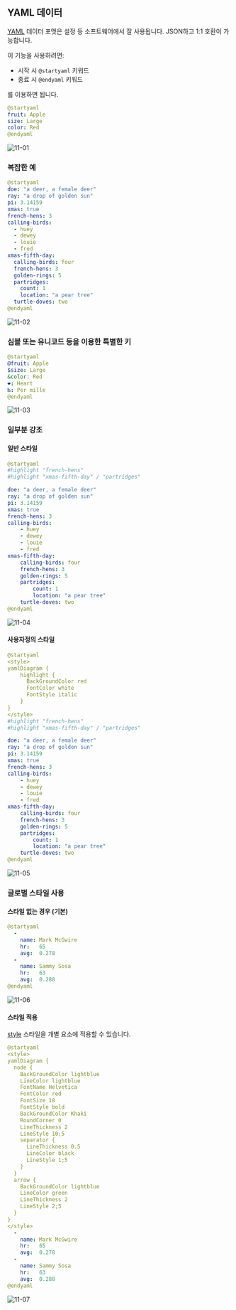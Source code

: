 ## YAML 데이터

[YAML](https://en.wikipedia.org/wiki/YAML) 데이터 포맷은 설정 등 소프트웨어에서 잘 사용됩니다. JSON하고 1:1 호환이 가능합니다.

이 기능을 사용하려면:
* 시작 시 `@startyaml` 키워드
* 종료 시 `@endyaml` 키워드

를 이용하면 됩니다.
```yaml
@startyaml
fruit: Apple
size: Large
color: Red
@endyaml
```
![11-01](Captures/11-01.png)

### 복잡한 예
```yaml
@startyaml
doe: "a deer, a female deer"
ray: "a drop of golden sun"
pi: 3.14159
xmas: true
french-hens: 3
calling-birds: 
  - huey
  - dewey
  - louie
  - fred
xmas-fifth-day: 
  calling-birds: four
  french-hens: 3
  golden-rings: 5
  partridges: 
    count: 1
    location: "a pear tree"
  turtle-doves: two
@endyaml
```
![11-02](Captures/11-02.png)

### 심볼 또는 유니코드 등을 이용한 특별한 키
```yaml
@startyaml
@fruit: Apple
$size: Large
&color: Red
❤: Heart
‰: Per mille
@endyaml
```
![11-03](Captures/11-03.png)

### 일부분 강조

#### 일반 스타일

```yaml
@startyaml
#highlight "french-hens"
#highlight "xmas-fifth-day" / "partridges"

doe: "a deer, a female deer"
ray: "a drop of golden sun"
pi: 3.14159
xmas: true
french-hens: 3
calling-birds: 
	- huey
	- dewey
	- louie
	- fred
xmas-fifth-day: 
	calling-birds: four
	french-hens: 3
	golden-rings: 5
	partridges: 
		count: 1
		location: "a pear tree"
	turtle-doves: two
@endyaml
```
![11-04](Captures/11-04.png)

#### 사용자정의 스타일
```yaml
@startyaml
<style>
yamlDiagram {
    highlight {
      BackGroundColor red
      FontColor white
      FontStyle italic
    }
}
</style>
#highlight "french-hens"
#highlight "xmas-fifth-day" / "partridges"

doe: "a deer, a female deer"
ray: "a drop of golden sun"
pi: 3.14159
xmas: true
french-hens: 3
calling-birds: 
	- huey
	- dewey
	- louie
	- fred
xmas-fifth-day: 
	calling-birds: four
	french-hens: 3
	golden-rings: 5
	partridges: 
		count: 1
		location: "a pear tree"
	turtle-doves: two
@endyaml
```
![11-05](Captures/11-05.png)

### 글로벌 스타일 사용

#### 스타일 없는 경우 (기본)

```yaml
@startyaml
  -
    name: Mark McGwire
    hr:   65
    avg:  0.278
  -
    name: Sammy Sosa
    hr:   63
    avg:  0.288
@endyaml
```
![11-06](Captures/11-06.png)

#### 스타일 적용

[style](https://plantuml.com/ko/style-evolution) 스타일을 개별 요소에 적용할 수 있습니다.

```yaml
@startyaml
<style>
yamlDiagram {
  node {
    BackGroundColor lightblue
    LineColor lightblue
    FontName Helvetica
    FontColor red
    FontSize 18
    FontStyle bold
    BackGroundColor Khaki
    RoundCorner 0
    LineThickness 2
    LineStyle 10;5
    separator {
      LineThickness 0.5
      LineColor black
      LineStyle 1;5
    }
  }
  arrow {
    BackGroundColor lightblue
    LineColor green
    LineThickness 2
    LineStyle 2;5
  }
}
</style>
  -
    name: Mark McGwire
    hr:   65
    avg:  0.278
  -
    name: Sammy Sosa
    hr:   63
    avg:  0.288
@endyaml
```
![11-07](Captures/11-07.png)
